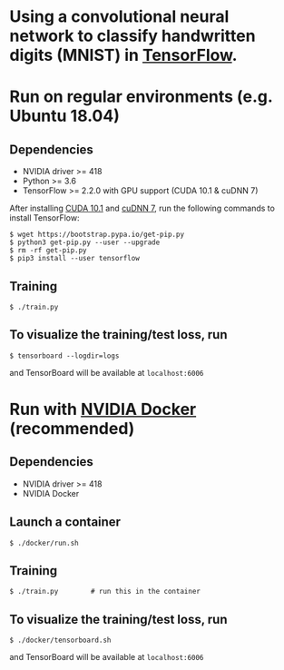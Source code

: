 # Using a convolutional neural network to classify handwritten digits (MNIST) in [TensorFlow](https://www.tensorflow.org/).

# Run on regular environments (e.g. Ubuntu 18.04)

## Dependencies
- NVIDIA driver >= 418
- Python >= 3.6
- TensorFlow >= 2.2.0 with GPU support (CUDA 10.1 & cuDNN 7)

After installing [CUDA 10.1](https://docs.nvidia.com/cuda/cuda-installation-guide-linux/index.html) and [cuDNN 7](https://docs.nvidia.com/deeplearning/sdk/cudnn-install/index.html), run the following commands to install TensorFlow:

```
$ wget https://bootstrap.pypa.io/get-pip.py
$ python3 get-pip.py --user --upgrade
$ rm -rf get-pip.py
$ pip3 install --user tensorflow
```

## Training

```
$ ./train.py
```

## To visualize the training/test loss, run

```
$ tensorboard --logdir=logs
```

and TensorBoard will be available at `localhost:6006`

# Run with [NVIDIA Docker](https://github.com/NVIDIA/nvidia-docker) (recommended)

## Dependencies
- NVIDIA driver >= 418
- NVIDIA Docker

## Launch a container

```
$ ./docker/run.sh
```

## Training

```
$ ./train.py        # run this in the container
```

## To visualize the training/test loss, run

```
$ ./docker/tensorboard.sh
```

and TensorBoard will be available at `localhost:6006`
